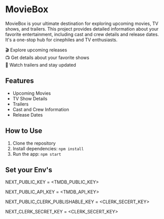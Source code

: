 # MovieBox

MovieBox is your ultimate destination for exploring upcoming movies, TV shows, and trailers. This project provides detailed information about your favorite entertainment, including cast and crew details and release dates. It's a one-stop hub for cinephiles and TV enthusiasts.

🎬 Explore upcoming releases  
📺 Get details about your favorite shows  
🍿 Watch trailers and stay updated  

## Features

- Upcoming Movies
- TV Show Details
- Trailers
- Cast and Crew Information
- Release Dates

## How to Use

1. Clone the repository
2. Install dependencies: `npm install`
3. Run the app: `npm start`

## Set your Env's
NEXT_PUBLIC_KEY = <TMDB_PUBLIC_KEY>

NEXT_PUBLIC_API_KEY = <TMDB_API_KEY>

NEXT_PUBLIC_CLERK_PUBLISHABLE_KEY = <CLERK_SECERT_KEY>

NEXT_CLERK_SECRET_KEY = <CLERK_SECERT_KEY>
